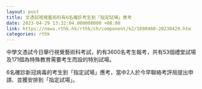 ```yaml
---
layout: post
title: 文憑試視覺藝術科有6名確診考生到「指定試場」應考
date: 2023-04-29 13:32:04.000000000 +08:00
link: https://news.rthk.hk/rthk/ch/component/k2/1698460-20230429.htm
categories: rthk
---
```


中學文憑試今日舉行視覺藝術科考試，約有3600名考生報考，共有53個禮堂試場及171個為特殊教育需要考生而設的特別試場。

6名確診新冠病毒的考生到「指定試場」應考，當中2人於今早聯絡考評局提出申請、並獲安排到「指定試場」。
